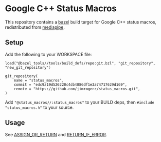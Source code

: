 # Google C++ Status Macros

This repository contains a [bazel](https://bazel.build) build target for Google C++ status macros, redistributed from [mediapipe](https://github.com/google/mediapipe).


## Setup

Add the following to your WORKSPACE file:


```
load("@bazel_tools//tools/build_defs/repo:git.bzl", "git_repository", "new_git_repository")

git_repository(
    name = "status_macros",
    commit = "edc9a19d526220c4db4086df1e3a74717629d169",
    remote = "https://github.com/jimrogerz/status_macros.git",
)
```

Add `"@status_macros//:status_macros"` to your BUILD deps, then `#include "status_macros.h"` to your source.

## Usage

See [ASSIGN_OR_RETURN](https://github.com/jimrogerz/status_macros/blob/main/status_macros.h#L100) and [RETURN_IF_ERROR](https://github.com/jimrogerz/status_macros/blob/main/status_macros.h#L61).